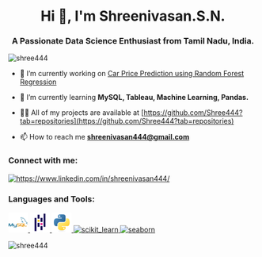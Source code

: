 <h1 align="center">Hi 👋, I'm Shreenivasan.S.N.</h1>
<h3 align="center">A Passionate Data Science Enthusiast from Tamil Nadu, India.</h3>

<p align="left"> <img src="https://komarev.com/ghpvc/?username=shree444&label=Profile%20views&color=0e75b6&style=flat" alt="shree444" /> </p>

- 🔭 I’m currently working on [Car Price Prediction using Random Forest Regression](https://github.com/Shree444/Car-Price-Prediction)

- 🌱 I’m currently learning **MySQL, Tableau, Machine Learning, Pandas.**

- 👨‍💻 All of my projects are available at [https://github.com/Shree444?tab=repositories](https://github.com/Shree444?tab=repositories)

- 📫 How to reach me **shreenivasan444@gmail.com**

<h3 align="left">Connect with me:</h3>
<p align="left">
<a href="https://linkedin.com/in/https://www.linkedin.com/in/shreenivasan444/" target="blank"><img align="center" src="https://raw.githubusercontent.com/rahuldkjain/github-profile-readme-generator/master/src/images/icons/Social/linked-in-alt.svg" alt="https://www.linkedin.com/in/shreenivasan444/" height="30" width="40" /></a>
</p>

<h3 align="left">Languages and Tools:</h3>
<p align="left"> <a href="https://www.mysql.com/" target="_blank" rel="noreferrer"> <img src="https://raw.githubusercontent.com/devicons/devicon/master/icons/mysql/mysql-original-wordmark.svg" alt="mysql" width="40" height="40"/> </a> <a href="https://pandas.pydata.org/" target="_blank" rel="noreferrer"> <img src="https://raw.githubusercontent.com/devicons/devicon/2ae2a900d2f041da66e950e4d48052658d850630/icons/pandas/pandas-original.svg" alt="pandas" width="40" height="40"/> </a> <a href="https://www.python.org" target="_blank" rel="noreferrer"> <img src="https://raw.githubusercontent.com/devicons/devicon/master/icons/python/python-original.svg" alt="python" width="40" height="40"/> </a> <a href="https://scikit-learn.org/" target="_blank" rel="noreferrer"> <img src="https://upload.wikimedia.org/wikipedia/commons/0/05/Scikit_learn_logo_small.svg" alt="scikit_learn" width="40" height="40"/> </a> <a href="https://seaborn.pydata.org/" target="_blank" rel="noreferrer"> <img src="https://seaborn.pydata.org/_images/logo-mark-lightbg.svg" alt="seaborn" width="40" height="40"/> </a> </p>

<p><img align="center" src="https://github-readme-stats.vercel.app/api/top-langs?username=shree444&show_icons=true&locale=en&layout=compact" alt="shree444" /></p>
